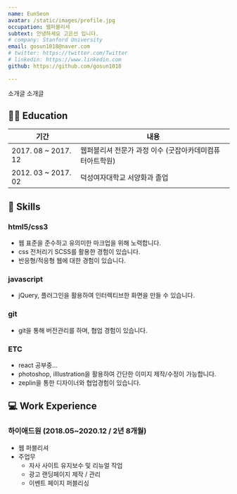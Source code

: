 ```yaml
---
name: EunSeon
avatar: /static/images/profile.jpg
occupation: 웹퍼블리셔
subtext: 안녕하세요 고은선 입니다.
# company: Stanford University
email: gosun1018@naver.com
# twitter: https://twitter.com/Twitter
# linkedin: https://www.linkedin.com
github: https://github.com/gosun1018

---
```


소개글 소개글

👩‍🎓 Education
------
|기간|내용|
|---|----|
|2017. 08 ~ 2017. 12|웹퍼블리셔 전문가 과정 이수 (굿잡아카데미컴퓨터아트학원)|
|2012. 03 ~ 2017. 02|덕성여자대학교 서양화과 졸업|

🔧 Skills
------
### html5/css3
- 웹 표준을 준수하고 유의미한 마크업을 위해 노력합니다.
- css 전처리기 SCSS를 활용한 경험이 있습니다.
- 반응형/적응형 웹에 대한 경험이 있습니다.

### javascript
- jQuery, 플러그인을 활용하여 인터렉티브한 화면을 만들 수 있습니다.

### git
- git을 통해 버전관리를 하며, 협업 경험이 있습니다.

### ETC
- react 공부중...
- photoshop, illlustration을 활용하여 간단한 이미지 제작/수정이 가능합니다.
- zeplin을 통한 디자이너와 협업경험이 있습니다.   

💻 Work Experience
-------
### 하이애드원 (2018.05~2020.12 / 2년 8개월)
- 웹 퍼블리셔
- 주업무 
  - 자사 사이트 유지보수 및 리뉴얼 작업
  - 광고 랜딩페이지 제작 / 관리
  - 이벤트 페이지 퍼블리싱
